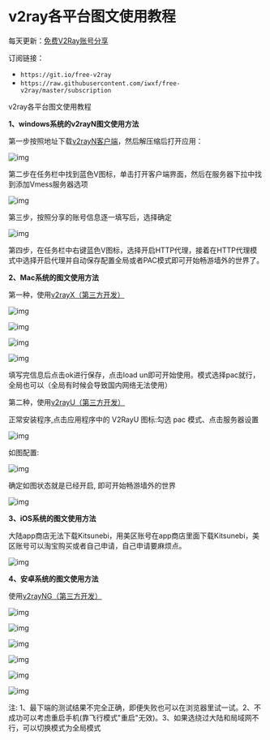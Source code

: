 # v2ray各平台图文使用教程

每天更新：[免费V2Ray账号分享](https://github.com/iwxf/free-v2ray)

订阅链接：

- `https://git.io/free-v2ray`
- `https://raw.githubusercontent.com/iwxf/free-v2ray/master/subscription`

v2ray各平台图文使用教程

**1、windows系统的v2rayN图文使用方法**

第一步按照地址下载[v2rayN客户端](https://github.com/2dust/v2rayN/releases)，然后解压缩后打开应用：

![img](https://github.com/iwxf/v2ray-tutorial/blob/master/img/3f9fe-v2ray2.png)

第二步在任务栏中找到蓝色V图标，单击打开客户端界面，然后在服务器下拉中找到添加Vmess服务器选项

![img](https://github.com/iwxf/v2ray-tutorial/blob/master/img/99467-v2ray3.png)

第三步，按照分享的账号信息逐一填写后，选择确定

![img](https://github.com/iwxf/v2ray-tutorial/blob/master/img/46425-v2ray4.png)

第四步，在任务栏中右键蓝色V图标，选择开启HTTP代理，接着在HTTP代理模式中选择开启代理并自动保存配置全局或者PAC模式即可开始畅游墙外的世界了。

**2、Mac系统的图文使用方法**

第一种，使用[v2rayX（第三方开发）](https://github.com/insisttech/v2rayX-copy/releases)

![img](https://github.com/iwxf/v2ray-tutorial/blob/master/img/bfea5-mac1.jpg)

![img](https://github.com/iwxf/v2ray-tutorial/blob/master/img/d23cb-mac2.jpg)

![img](https://github.com/iwxf/v2ray-tutorial/blob/master/img/1d4f9-mac3.jpg)

![img](https://github.com/iwxf/v2ray-tutorial/blob/master/img/5dfea-mac4.jpg)

填写完信息后点击ok进行保存，点击load un即可开始使用。模式选择pac就行，全局也可以（全局有时候会导致国内网络无法使用）

第二种，使用[v2rayU（第三方开发）](https://github.com/yanue/V2rayU/releases)

正常安装程序,点击应用程序中的 V2RayU 图标:勾选 pac 模式、点击服务器设置

![img](https://github.com/iwxf/v2ray-tutorial/blob/master/img/6ff49-v2rayu1.png)

如图配置:

![img](https://github.com/iwxf/v2ray-tutorial/blob/master/img/f414f-v2rayu2.png)

确定如图状态就是已经开启, 即可开始畅游墙外的世界

![img](https://github.com/iwxf/v2ray-tutorial/blob/master/img/a56e3-v2rayu3.png)

**3、iOS系统的图文使用方法**

大陆app商店无法下载Kitsunebi，用美区账号在app商店里面下载Kitsunebi，美区账号可以淘宝购买或者自己申请，自己申请要麻烦点。

![img](https://github.com/iwxf/v2ray-tutorial/blob/master/img/66875-v2ray5.png)

**4、安卓系统的图文使用方法**

使用[v2rayNG（第三方开发）](https://github.com/2dust/v2rayNG/releases)

![img](https://github.com/iwxf/v2ray-tutorial/blob/master/img/85e50-az1.png)

![img](https://github.com/iwxf/v2ray-tutorial/blob/master/img/86841-az2.png)

![img](https://github.com/iwxf/v2ray-tutorial/blob/master/img/38868-az3.png)

![img](https://github.com/iwxf/v2ray-tutorial/blob/master/img/a81d7-az4.png)

![img](https://github.com/iwxf/v2ray-tutorial/blob/master/img/e2e7f-az5.png)

![img](https://github.com/iwxf/v2ray-tutorial/blob/master/img/68a8f-az6.png)

注: 1、最下端的测试结果不完全正确，即便失败也可以在浏览器里试一试。2、不成功可以考虑重启手机(靠飞行模式"重启"无效)。3、如果选绕过大陆和局域网不行，可以切换模式为全局模式
